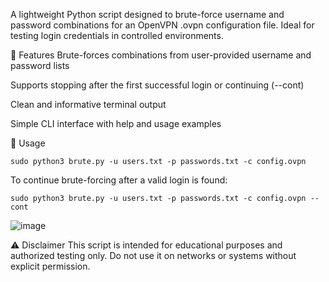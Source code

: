 A lightweight Python script designed to brute-force username and password combinations for an OpenVPN .ovpn configuration file.
Ideal for testing login credentials in controlled environments.

🚀 Features
Brute-forces combinations from user-provided username and password lists

Supports stopping after the first successful login or continuing (--cont)

Clean and informative terminal output

Simple CLI interface with help and usage examples

📌 Usage

```sudo python3 brute.py -u users.txt -p passwords.txt -c config.ovpn```

To continue brute-forcing after a valid login is found:

```sudo python3 brute.py -u users.txt -p passwords.txt -c config.ovpn --cont```

![image](https://github.com/user-attachments/assets/6a8888d9-860d-4508-a596-9af1561a11b9)



⚠️ Disclaimer
This script is intended for educational purposes and authorized testing only.
Do not use it on networks or systems without explicit permission.
